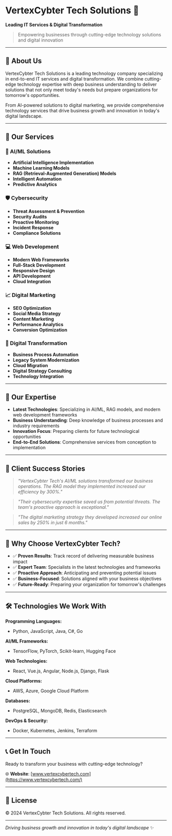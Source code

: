 # VertexCybter Tech Solutions 🚀

**Leading IT Services & Digital Transformation**

> Empowering businesses through cutting-edge technology solutions and digital innovation

---

## 🌟 About Us

VertexCybter Tech Solutions is a leading technology company specializing in end-to-end IT services and digital transformation. We combine cutting-edge technology expertise with deep business understanding to deliver solutions that not only meet today's needs but prepare organizations for tomorrow's opportunities.

From AI-powered solutions to digital marketing, we provide comprehensive technology services that drive business growth and innovation in today's digital landscape.

---

## 🔧 Our Services

### 🤖 AI/ML Solutions
- **Artificial Intelligence Implementation**
- **Machine Learning Models**
- **RAG (Retrieval-Augmented Generation) Models**
- **Intelligent Automation**
- **Predictive Analytics**

### 🛡️ Cybersecurity
- **Threat Assessment & Prevention**
- **Security Audits**
- **Proactive Monitoring**
- **Incident Response**
- **Compliance Solutions**

### 💻 Web Development
- **Modern Web Frameworks**
- **Full-Stack Development**
- **Responsive Design**
- **API Development**
- **Cloud Integration**

### 📈 Digital Marketing
- **SEO Optimization**
- **Social Media Strategy**
- **Content Marketing**
- **Performance Analytics**
- **Conversion Optimization**

### 🔄 Digital Transformation
- **Business Process Automation**
- **Legacy System Modernization**
- **Cloud Migration**
- **Digital Strategy Consulting**
- **Technology Integration**

---

## 🎯 Our Expertise

- **Latest Technologies**: Specializing in AI/ML, RAG models, and modern web development frameworks
- **Business Understanding**: Deep knowledge of business processes and industry requirements
- **Innovation Focus**: Preparing clients for future technological opportunities
- **End-to-End Solutions**: Comprehensive services from conception to implementation

---

## 🌟 Client Success Stories

> *"VertexCybter Tech's AI/ML solutions transformed our business operations. The RAG model they implemented increased our efficiency by 300%."*

> *"Their cybersecurity expertise saved us from potential threats. The team's proactive approach is exceptional."*

> *"The digital marketing strategy they developed increased our online sales by 250% in just 6 months."*

---

## 🚀 Why Choose VertexCybter Tech?

- ✅ **Proven Results**: Track record of delivering measurable business impact
- ✅ **Expert Team**: Specialists in the latest technologies and frameworks
- ✅ **Proactive Approach**: Anticipating and preventing potential issues
- ✅ **Business-Focused**: Solutions aligned with your business objectives
- ✅ **Future-Ready**: Preparing your organization for tomorrow's challenges

---

## 🛠️ Technologies We Work With

**Programming Languages:**
- Python, JavaScript, Java, C#, Go

**AI/ML Frameworks:**
- TensorFlow, PyTorch, Scikit-learn, Hugging Face

**Web Technologies:**
- React, Vue.js, Angular, Node.js, Django, Flask

**Cloud Platforms:**
- AWS, Azure, Google Cloud Platform

**Databases:**
- PostgreSQL, MongoDB, Redis, Elasticsearch

**DevOps & Security:**
- Docker, Kubernetes, Jenkins, Terraform

---

## 📞 Get In Touch

Ready to transform your business with cutting-edge technology?

🌐 **Website**: [www.vertexcybertech.com](https://www.vertexcybertech.com/)

---

## 📄 License

© 2024 VertexCybter Tech Solutions. All rights reserved.

---

*Driving business growth and innovation in today's digital landscape* ✨
